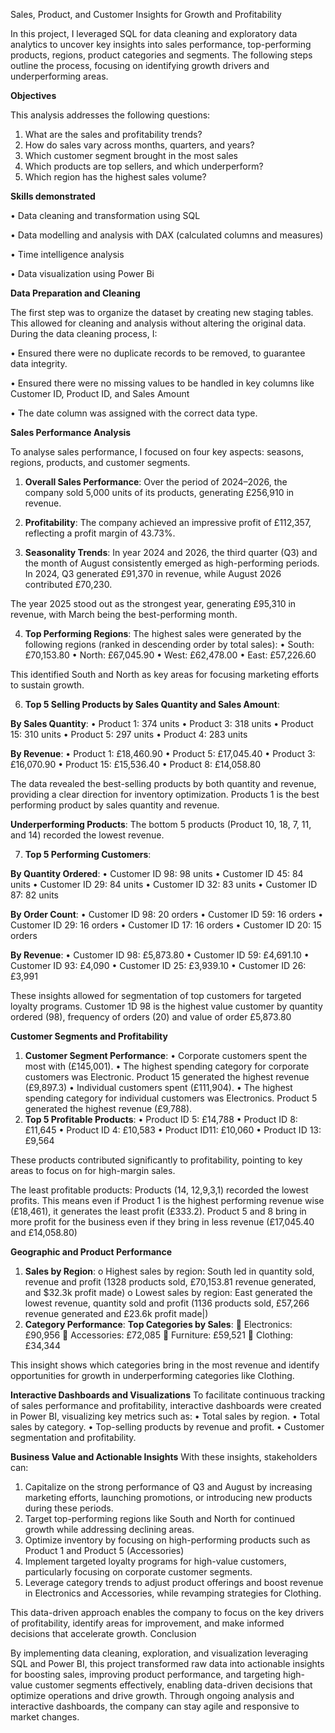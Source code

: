 Sales, Product, and Customer Insights for Growth and Profitability


In this project, I leveraged SQL for data cleaning and exploratory data analytics to uncover key insights into sales performance, top-performing products, regions, product categories and segments. The following steps outline the process, focusing on identifying growth drivers and underperforming areas.


**Objectives**

This analysis addresses the following questions:
1)	What are the sales and profitability trends?
2)	How do sales vary across months, quarters, and years?
3)	Which customer segment brought in the most sales
4)	Which products are top sellers, and which underperform?
5)	Which region has the highest sales volume?


**Skills demonstrated**

•	Data cleaning and transformation using SQL

•	Data modelling and analysis with DAX (calculated columns and measures)

•	Time intelligence analysis

•	Data visualization using Power Bi


**Data Preparation and Cleaning**

The first step was to organize the dataset by creating new staging tables. 
This allowed for cleaning and analysis without altering the original data. During the data cleaning process, I:

•	Ensured there were no duplicate records to be removed, to guarantee data integrity.

•	Ensured there were no missing values to be handled in key columns like Customer ID, Product ID, and Sales Amount

•	The date column was assigned with the correct data type.


**Sales Performance Analysis**


To analyse sales performance, I focused on four key aspects: seasons, regions, products, and customer segments.

1)	**Overall Sales Performance**: Over the period of 2024–2026, the company sold 5,000 units of its products, generating £256,910 in revenue. 

2)	**Profitability**: The company achieved an impressive profit of £112,357, reflecting a profit margin of 43.73%. 

3)	**Seasonality Trends**:  In year 2024 and 2026, the third quarter (Q3) and the month of August consistently emerged as high-performing periods. In 2024, Q3 generated £91,370 in revenue, while August 2026 contributed £70,230. 

The year 2025 stood out as the strongest year, generating £95,310 in revenue, with March being the best-performing month.

4)	**Top Performing Regions**: The highest sales were generated by the following regions (ranked in descending order by total sales):
•	South: £70,153.80
•	North: £67,045.90
•	West: £62,478.00
•	East: £57,226.60

This identified South and North as key areas for focusing marketing efforts to sustain growth.

6)	**Top 5 Selling Products by Sales Quantity and Sales Amount**:

**By Sales Quantity**:
•	Product 1: 374 units
•	Product 3: 318 units
•	Product 15: 310 units
•	Product 5: 297 units
•	Product 4: 283 units

**By Revenue**:
•	Product 1: £18,460.90
•	Product 5: £17,045.40
•	Product 3: £16,070.90
•	Product 15: £15,536.40
•	Product 8: £14,058.80

The data revealed the best-selling products by both quantity and revenue, providing a clear direction for inventory optimization. Products 1 is the best          performing product by sales quantity and revenue.

**Underperforming Products**: The bottom 5 products (Product 10, 18, 7, 11, and 14) recorded the lowest revenue.

7)	**Top 5 Performing Customers**:

**By Quantity Ordered**:
•	Customer ID 98: 98 units
•	Customer ID 45: 84 units
•	Customer ID 29: 84 units
•	Customer ID 32: 83 units
•	Customer ID 87: 82 units

**By Order Count**:
•	Customer ID 98: 20 orders
•	Customer ID 59: 16 orders
•	Customer ID 29: 16 orders
•	Customer ID 17: 16 orders
•	Customer ID 20: 15 orders

**By Revenue**:
•	Customer ID 98: £5,873.80
•	Customer ID 59: £4,691.10
•	Customer ID 93: £4,090
•	Customer ID 25: £3,939.10
•	Customer ID 26: £3,991

These insights allowed for segmentation of top customers for targeted loyalty programs. Customer 1D 98 is the highest value customer by quantity ordered (98), frequency of orders (20) and value of order £5,873.80

**Customer Segments and Profitability**

1.	**Customer Segment Performance**:
•	Corporate customers spent the most with (£145,001).
•	The highest spending category for corporate customers was Electronic. Product 15 generated the highest revenue (£9,897.3)
•	Individual customers spent (£111,904).
•	The highest spending category for individual customers was Electronics. Product 5 generated the highest revenue (£9,788).
2.	**Top 5 Profitable Products**:
•	Product ID 5: £14,788
•	Product ID 8: £11,645
•	Product ID 4: £10,583
•	Product ID11: £10,060
•	Product ID 13: £9,564

These products contributed significantly to profitability, pointing to key areas to focus on for high-margin sales. 

The least profitable products: Products (14, 12,9,3,1) recorded the lowest profits. This means even if Product 1 is the highest performing revenue wise (£18,461), it generates the least profit (£333.2). Product 5 and 8 bring in more profit for the business even if they bring in less revenue (£17,045.40 and £14,058.80)

**Geographic and Product Performance**
1.	**Sales by Region**:
o	Highest sales by region: South led in quantity sold, revenue and profit (1328 products sold, £70,153.81 revenue generated, and $32.3k profit made)
o	Lowest sales by region: East generated the lowest revenue, quantity sold and profit (1136 products sold, £57,266 revenue generated and £23.6k profit made|)
2.	**Category Performance**:
**Top Categories by Sales**:
	Electronics: £90,956
	Accessories: £72,085
	Furniture: £59,521
	Clothing: £34,344

This insight shows which categories bring in the most revenue and identify opportunities for growth in underperforming categories like Clothing.

**Interactive Dashboards and Visualizations**
To facilitate continuous tracking of sales performance and profitability, interactive dashboards were created in Power BI, visualizing key metrics such as:
•	Total sales by region.
•	Total sales by category.
•	Top-selling products by revenue and profit.
•	Customer segmentation and profitability.

**Business Value and Actionable Insights**
With these insights, stakeholders can:
1.	Capitalize on the strong performance of Q3 and August by increasing marketing efforts, launching promotions, or introducing new products during these periods.
2.	Target top-performing regions like South and North for continued growth while addressing declining areas.
3.	Optimize inventory by focusing on high-performing products such as Product 1 and Product 5 (Accessories)
4.	Implement targeted loyalty programs for high-value customers, particularly focusing on corporate customer segments.
5.	Leverage category trends to adjust product offerings and boost revenue in Electronics and Accessories, while revamping strategies for Clothing.

This data-driven approach enables the company to focus on the key drivers of profitability, identify areas for improvement, and make informed decisions that accelerate growth.
Conclusion

By implementing data cleaning, exploration, and visualization leveraging SQL and Power BI, this project transformed raw data into actionable insights for boosting sales, improving product performance, and targeting high-value customer segments effectively, enabling data-driven decisions that optimize operations and drive growth. Through ongoing analysis and interactive dashboards, the company can stay agile and responsive to market changes.
